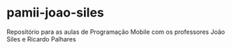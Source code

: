 # pamii-joao-siles
Repositório para as aulas de Programação Mobile com os professores João Siles e Ricardo Palhares
